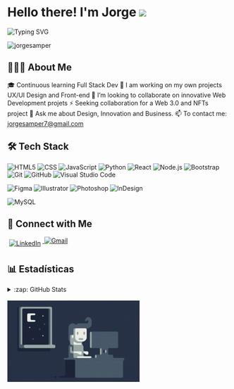 # Hello there! I'm Jorge <img src="https://media.giphy.com/media/hvRJCLFzcasrR4ia7z/giphy.gif" width="28">

![Typing SVG](https://readme-typing-svg.demolab.com?font=Raleway&duration=4000&pause=1000&color=1EF76B&multiline=true&width=435&lines=UX/UI+Designer+Front-End+Developer%F0%9F%92%BB)
<!--(https://git.io/typing-svg)-->

<p> <img src="https://komarev.com/ghpvc/?username=jorgesamper&label=Profile%20views&color=0e75b6&style=flat" alt="jorgesamper" /> </p>


## 👨🏻‍💻 About Me 

🎓 Continuous learning Full Stack Dev
🌱 I am working on my own projects UX/UI Design and Front-end
👯 I’m looking to collaborate on innovative Web Development projets
⚡ Seeking collaboration for a Web 3.0 and NFTs project
💬 Ask me about Design, Innovation and Business.
📫 To contact me: jorgesamper7@gmail.com


## 🛠 Tech Stack

  ![HTML5](https://img.shields.io/badge/-HTML5-333333?style=flat&logo=HTML5)
  ![CSS](https://img.shields.io/badge/-CSS-333333?style=flat&logo=CSS3&logoColor=1572B6)
  ![JavaScript](https://img.shields.io/badge/-JavaScript-333333?style=flat&logo=javascript)
  ![Python](https://img.shields.io/badge/-Python-333333?style=flat&logo=python)
  ![React](https://img.shields.io/badge/-React-333333?style=flat&logo=react)
  ![Node.js](https://img.shields.io/badge/-Node.js-333333?style=flat&logo=node.js)
  ![Bootstrap](https://img.shields.io/badge/-Bootstrap-333333?style=flat&logo=bootstrap&logoColor=563D7C)
  ![Git](https://img.shields.io/badge/-Git-333333?style=flat&logo=git)
  ![GitHub](https://img.shields.io/badge/-GitHub-333333?style=flat&logo=github)
  ![Visual Studio Code](https://img.shields.io/badge/-Visual%20Studio%20Code-333333?style=flat&logo=visual-studio-code&logoColor=007ACC)
  
  ![Figma](https://img.shields.io/badge/-Figma-333333?style=flat&logo=figma)
  ![Illustrator](https://img.shields.io/badge/-Illustrator-333333?style=flat&logo=adobe-illustrator)
  ![Photoshop](https://img.shields.io/badge/-Photoshop-333333?style=flat&logo=adobe-photoshop)
  ![InDesign](https://img.shields.io/badge/-InDesign-333333?style=flat&logo=adobe-indesign)
  
  ![MySQL](https://img.shields.io/badge/-MySQL-333333?style=flat&logo=mysql)


## 💬 Connect with Me

<a href="https://www.linkedin.com/in/jorgesamperarias/" target="_blank">
  <img src="https://icongr.am/devicon/linkedin-original.svg?size=50&color=d400ff" width="40" height="40" alt="LinkedIn" style="vertical-align: top; margin: 6px 4px;" title="LinkedIn">
</a>

<a href="mailto:jorgesamper7@gmail.com" target="_blank">
  <img src="https://upload.wikimedia.org/wikipedia/commons/7/7e/Gmail_icon_%282020%29.svg" width="40" height="40" alt="Gmail" title="Gmail">
</a>


  ## 📊 Estadísticas
<details>
  <summary>:zap: GitHub Stats</summary>
    <a href="https://github.com/jorgesamper/github-readme-stats">
      <img align="left" alt="jorgesamper's GitHub Stats" src="https://github-readme-stats-a9zy-jorgesamper.vercel.app/api?username=jorgesamper&show_icons=true&hide_border=true&theme=radical" />
    </a>
  <br>
  <a href="https://github.com/jorgesamper/github-readme-stats">
    <img align="left" src="https://github-readme-stats.vercel.app/api/top-langs/?username=jorgesamper&layout=compact&theme=radical&hide_border=true" />
  </a>
</details>

 
 <br>
    <img alt="Codificación nocturna" src="https://raw.githubusercontent.com/AVS1508/AVS1508/master/assets/Night-Coding.gif" align="left" style="max-width: 100%; display: inline-block;">
</br>
 



